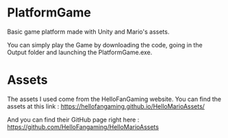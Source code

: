 # PlatformGame
Basic game platform made with Unity and Mario's assets.

You can simply play the Game by downloading the code, going in the Output folder and launching the PlatformGame.exe.

# Assets
The assets I used come from the HelloFanGaming website. You can find the assets at this link : https://hellofangaming.github.io/HelloMarioAssets/

And you can find their GitHub page right here : https://github.com/HelloFangaming/HelloMarioAssets
